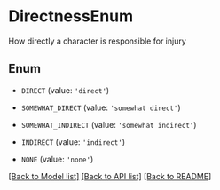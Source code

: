 # DirectnessEnum

How directly a character is responsible for injury

## Enum

* `DIRECT` (value: `'direct'`)

* `SOMEWHAT_DIRECT` (value: `'somewhat direct'`)

* `SOMEWHAT_INDIRECT` (value: `'somewhat indirect'`)

* `INDIRECT` (value: `'indirect'`)

* `NONE` (value: `'none'`)

[[Back to Model list]](../README.md#documentation-for-models) [[Back to API list]](../README.md#documentation-for-api-endpoints) [[Back to README]](../README.md)



